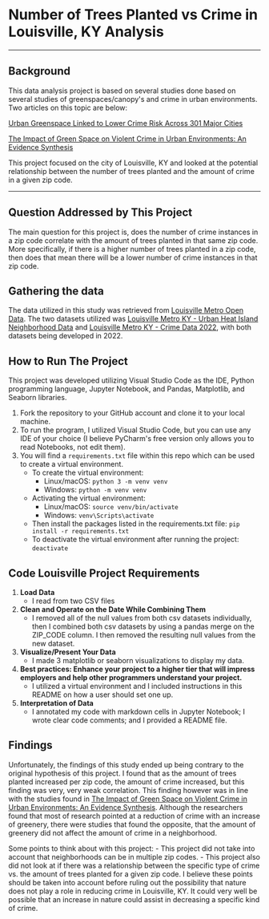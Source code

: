 # Number of Trees Planted vs Crime in Louisville, KY Analysis

---

## Background

This data analysis project is based on several studies done based on several studies of greenspaces/canopy's and crime in urban environments. Two articles on this topic are below:

[Urban Greenspace Linked to Lower Crime Risk Across 301 Major Cities](https://www.research.ed.ac.uk/en/publications/urban-greenspace-linked-to-lower-crime-risk-across-301-major-us-c%20%20%20)

[The Impact of Green Space on Violent Crime in Urban Environments: An Evidence Synthesis](https://www.ncbi.nlm.nih.gov/pmc/articles/PMC6950486/)

This project focused on the city of Louisville, KY and looked at the potential relationship between the number of trees planted and the amount of crime in a given zip code.

---

## Question Addressed by This Project

The main question for this project is, does the number of crime instances in a zip code correlate with the amount of trees planted in that same zip code. More specifically, if there is a higher number of trees planted in a zip code, then does that mean there will be a lower number of crime instances in that zip code.

## Gathering the data

The data utilized in this study was retrieved from [Louisville Metro Open Data](https://data.louisvilleky.gov/). The two datasets utilized was [Louisville Metro KY - Urban Heat Island Neighborhood Data](https://data.louisvilleky.gov/datasets/louisville-metro-ky-urban-heat-island-neighborhood-data/explore) and [Louisville Metro KY - Crime Data 2022](https://data.louisvilleky.gov/datasets/louisville-metro-ky-crime-data-2022/explore), with both datasets being developed in 2022.

## How to Run The Project

This project was developed utilizing Visual Studio Code as the IDE, Python programming language, Jupyter Notebook, and Pandas, Matplotlib, and Seaborn libraries.

1. Fork the repository to your GitHub account and clone it to your local machine.
2. To run the program, I utilized Visual Studio Code, but you can use any IDE of your choice (I believe PyCharm's free version only allows you to read Notebooks, not edit them).
3. You will find a `requirements.txt` file within this repo which can be used to create a virtual environment.
   - To create the virtual environment:
     - Linux/macOS: `python 3 -m venv venv`
     - Windows: `python -m venv venv`
   - Activating the virtual environment:
     - Linux/macOS: `source venv/bin/activate`
     - Windows: `venv\Scripts\activate`
   - Then install the packages listed in the requirements.txt file: `pip install -r requirements.txt`
   - To deactivate the virtual environment after running the project: `deactivate`

## Code Louisville Project Requirements

1. **Load Data**
   - I read from two CSV files
2. **Clean and Operate on the Date While Combining Them**
   - I removed all of the null values from both csv datasets individually, then I combined both csv datasets by using a pandas merge on the ZIP_CODE column. I then removed the resulting null values from the new dataset.
3. **Visualize/Present Your Data**
   - I made 3 matplotlib or seaborn visualizations to display my data.
4. **Best practices: Enhance your project to a higher tier that will impress employers and help other programmers understand your project.**
   - I utilized a virtual environment and I included instructions in this README on how a user should set one up.
5. **Interpretation of Data**
   - I annotated my code with markdown cells in Jupyter Notebook; I wrote clear code comments; and I provided a README file.

## Findings

Unfortunately, the findings of this study ended up being contrary to the original hypothesis of this project. I found that as the amount of trees planted increased per zip code, the amount of crime increased, but this finding was very, very weak correlation. This finding however was in line with the studies found in [The Impact of Green Space on Violent Crime in Urban Environments: An Evidence Synthesis](https://www.ncbi.nlm.nih.gov/pmc/articles/PMC6950486/). Although the researchers found that most of research pointed at a reduction of crime with an increase of greenery, there were studies that found the opposite, that the amount of greenery did not affect the amount of crime in a neighborhood.

Some points to think about with this project: - This project did not take into account that neighborhoods can be in multiple zip codes. - This project also did not look at if there was a relationship between the specific type of crime vs. the amount of trees planted for a given zip code.
I believe these points should be taken into account before ruling out the possibility that nature does not play a role in reducing crime in Louisville, KY. It could very well be possible that an increase in nature could assist in decreasing a specific kind of crime.
